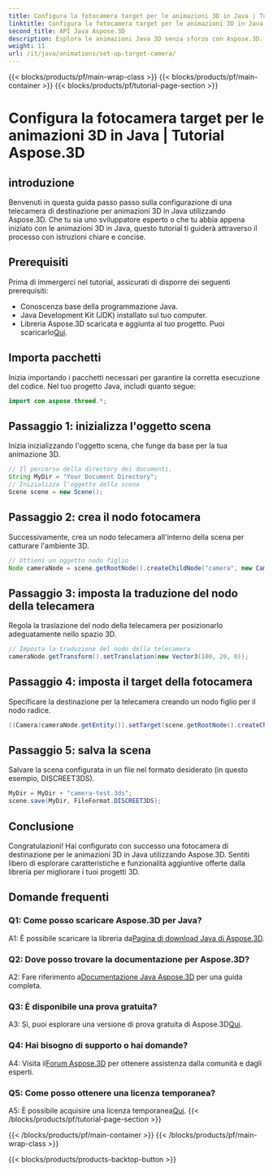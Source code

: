 ```yaml
---
title: Configura la fotocamera target per le animazioni 3D in Java | Tutorial Aspose.3D
linktitle: Configura la fotocamera target per le animazioni 3D in Java | Tutorial Aspose.3D
second_title: API Java Aspose.3D
description: Esplora le animazioni Java 3D senza sforzo con Aspose.3D. Segui il nostro tutorial per una guida passo passo. Scaricalo ora per un affascinante viaggio di sviluppo 3D.
weight: 11
url: /it/java/animations/set-up-target-camera/
---
```


{{< blocks/products/pf/main-wrap-class >}}
{{< blocks/products/pf/main-container >}}
{{< blocks/products/pf/tutorial-page-section >}}

# Configura la fotocamera target per le animazioni 3D in Java | Tutorial Aspose.3D

## introduzione

Benvenuti in questa guida passo passo sulla configurazione di una telecamera di destinazione per animazioni 3D in Java utilizzando Aspose.3D. Che tu sia uno sviluppatore esperto o che tu abbia appena iniziato con le animazioni 3D in Java, questo tutorial ti guiderà attraverso il processo con istruzioni chiare e concise.

## Prerequisiti

Prima di immergerci nel tutorial, assicurati di disporre dei seguenti prerequisiti:

- Conoscenza base della programmazione Java.
- Java Development Kit (JDK) installato sul tuo computer.
-  Libreria Aspose.3D scaricata e aggiunta al tuo progetto. Puoi scaricarlo[Qui](https://releases.aspose.com/3d/java/).

## Importa pacchetti

Inizia importando i pacchetti necessari per garantire la corretta esecuzione del codice. Nel tuo progetto Java, includi quanto segue:

```java
import com.aspose.threed.*;
```

## Passaggio 1: inizializza l'oggetto scena

Inizia inizializzando l'oggetto scena, che funge da base per la tua animazione 3D.

```java
// Il percorso della directory dei documenti.
String MyDir = "Your Document Directory";
// Inizializza l'oggetto della scena
Scene scene = new Scene();
```

## Passaggio 2: crea il nodo fotocamera

Successivamente, crea un nodo telecamera all'interno della scena per catturare l'ambiente 3D.

```java
// Ottieni un oggetto nodo figlio
Node cameraNode = scene.getRootNode().createChildNode("camera", new Camera());
```

## Passaggio 3: imposta la traduzione del nodo della telecamera

Regola la traslazione del nodo della telecamera per posizionarlo adeguatamente nello spazio 3D.

```java
// Imposta la traduzione del nodo della telecamera
cameraNode.getTransform().setTranslation(new Vector3(100, 20, 0));
```

## Passaggio 4: imposta il target della fotocamera

Specificare la destinazione per la telecamera creando un nodo figlio per il nodo radice.

```java
((Camera)cameraNode.getEntity()).setTarget(scene.getRootNode().createChildNode("target"));
```

## Passaggio 5: salva la scena

Salvare la scena configurata in un file nel formato desiderato (in questo esempio, DISCREET3DS).

```java
MyDir = MyDir + "camera-test.3ds";
scene.save(MyDir, FileFormat.DISCREET3DS);
```

## Conclusione

Congratulazioni! Hai configurato con successo una fotocamera di destinazione per le animazioni 3D in Java utilizzando Aspose.3D. Sentiti libero di esplorare caratteristiche e funzionalità aggiuntive offerte dalla libreria per migliorare i tuoi progetti 3D.

## Domande frequenti

### Q1: Come posso scaricare Aspose.3D per Java?

 A1: È possibile scaricare la libreria da[Pagina di download Java di Aspose.3D](https://releases.aspose.com/3d/java/).

### Q2: Dove posso trovare la documentazione per Aspose.3D?

 A2: Fare riferimento a[Documentazione Java Aspose.3D](https://reference.aspose.com/3d/java/) per una guida completa.

### Q3: È disponibile una prova gratuita?

 A3: Sì, puoi esplorare una versione di prova gratuita di Aspose.3D[Qui](https://releases.aspose.com/).

### Q4: Hai bisogno di supporto o hai domande?

 A4: Visita il[Forum Aspose.3D](https://forum.aspose.com/c/3d/18) per ottenere assistenza dalla comunità e dagli esperti.

### Q5: Come posso ottenere una licenza temporanea?

 A5: È possibile acquisire una licenza temporanea[Qui](https://purchase.aspose.com/temporary-license/).
{{< /blocks/products/pf/tutorial-page-section >}}

{{< /blocks/products/pf/main-container >}}
{{< /blocks/products/pf/main-wrap-class >}}

{{< blocks/products/products-backtop-button >}}
